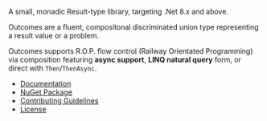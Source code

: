 A small, monadic Result-type library, targeting .Net 8.x and above.

Outcomes are a fluent, compositonal discriminated union type representing a result value or a problem.

Outcomes supports R.O.P. flow control (Railway Orientated Programming) via composition
featuring **async support**, **LINQ natural query** form, or direct with `Then`/`ThenAsync`.
    
- [Documentation](https://github.com/pwarner/WarpCode.Outcomes/blob/main/docs/why-outcomes.md)
- [NuGet Package](https://www.nuget.org/packages/WarpCode.Outcomes/)
- [Contributing Guidelines](https://github.com/pwarner/WarpCode.Outcomes/blob/main/CONTRIBUTING.md)
- [License](https://github.com/pwarner/WarpCode.Outcomes/blob/main/LICENSE.md)